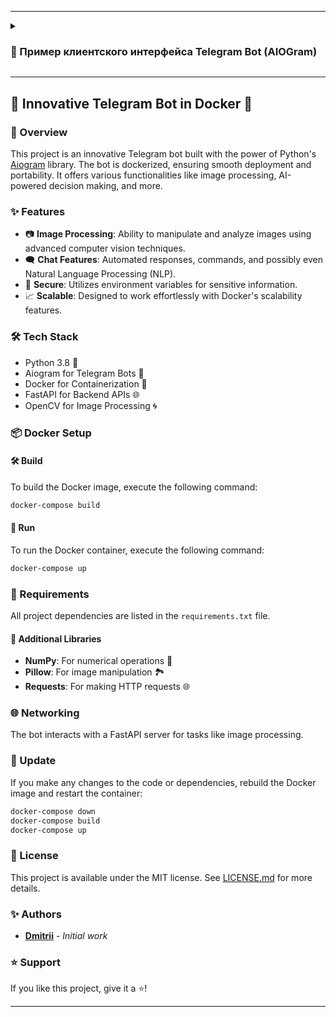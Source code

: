 <!--
<details>
<summary>...</summary>
<p align="center">
<img src="https://raw.githubusercontent.com/DmPanf/PyQt6_FastAPI_HQ-SAM/main/images/bot1.jpg" width="48%" />
<img src="https://raw.githubusercontent.com/DmPanf/PyQt6_FastAPI_HQ-SAM/main/images/bot2.jpg" width="48%" />
<img src="https://raw.githubusercontent.com/DmPanf/PyQt6_FastAPI_HQ-SAM/main/images/bot3.jpg" width="48%" />
<img src="https://raw.githubusercontent.com/DmPanf/PyQt6_FastAPI_HQ-SAM/main/images/bot4.jpg" width="48%" />
</p>
</details>
-->


---



<details>
<summary><h3>💎 Пример клиентского интерфейса Telegram Bot (AIOGram)</h3></summary>
<p align="center">
<img src="https://raw.githubusercontent.com/DmPanf/PyQt6_FastAPI_HQ-SAM/main/images/bot1.jpg" width="48%" />
<img src="https://raw.githubusercontent.com/DmPanf/PyQt6_FastAPI_HQ-SAM/main/images/bot2.jpg" width="48%" />
  <br>
<img src="https://raw.githubusercontent.com/DmPanf/PyQt6_FastAPI_HQ-SAM/main/images/bot3.jpg" width="48%" />
<img src="https://raw.githubusercontent.com/DmPanf/PyQt6_FastAPI_HQ-SAM/main/images/bot4.jpg" width="48%" />
</p>
</details>


---

## 🤖 Innovative Telegram Bot in Docker 🐳

### 🚀 Overview
This project is an innovative Telegram bot built with the power of Python's [Aiogram](https://docs.aiogram.dev/en/latest/) library. The bot is dockerized, ensuring smooth deployment and portability. It offers various functionalities like image processing, AI-powered decision making, and more.

### ✨ Features
- 📷 **Image Processing**: Ability to manipulate and analyze images using advanced computer vision techniques.
- 🗨️ **Chat Features**: Automated responses, commands, and possibly even Natural Language Processing (NLP).
- 🔐 **Secure**: Utilizes environment variables for sensitive information.
- 📈 **Scalable**: Designed to work effortlessly with Docker's scalability features.

### 🛠️ Tech Stack
- Python 3.8 🐍
- Aiogram for Telegram Bots 🤖
- Docker for Containerization 🐳
- FastAPI for Backend APIs 🌐
- OpenCV for Image Processing 🌀

### 📦 Docker Setup
#### 🛠️ Build
To build the Docker image, execute the following command:
```bash
docker-compose build
```
#### 🚀 Run
To run the Docker container, execute the following command:
```bash
docker-compose up
```

### 📜 Requirements
All project dependencies are listed in the `requirements.txt` file.

#### 🧪 Additional Libraries
- **NumPy**: For numerical operations 🧮
- **Pillow**: For image manipulation 🏞
- **Requests**: For making HTTP requests 🌐

### 🌐 Networking
The bot interacts with a FastAPI server for tasks like image processing.

### 🔄 Update
If you make any changes to the code or dependencies, rebuild the Docker image and restart the container:
```bash
docker-compose down
docker-compose build
docker-compose up
```

### 📃 License
This project is available under the MIT license. See [LICENSE.md](LICENSE.md) for more details.

### ✨ Authors
- **[Dmitrii](https://github.com/DmPanf/FastAPI_Docker_TgBot_Web_PyQt6_HQ-SAM.git)** - *Initial work*

### ⭐ Support
If you like this project, give it a ⭐️!

---
